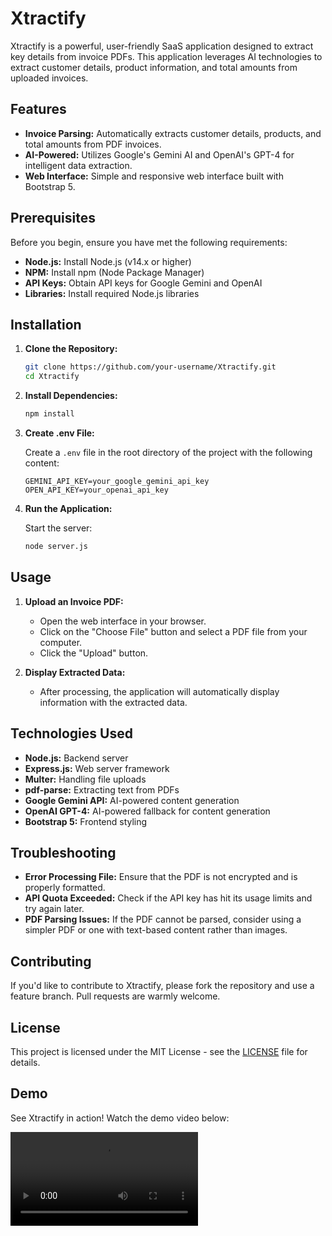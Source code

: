 # Xtractify

Xtractify is a powerful, user-friendly SaaS application designed to extract key details from invoice PDFs. This application leverages AI technologies to extract customer details, product information, and total amounts from uploaded invoices. 

## Features

- **Invoice Parsing:** Automatically extracts customer details, products, and total amounts from PDF invoices.
- **AI-Powered:** Utilizes Google's Gemini AI and OpenAI's GPT-4 for intelligent data extraction.
- **Web Interface:** Simple and responsive web interface built with Bootstrap 5.


## Prerequisites

Before you begin, ensure you have met the following requirements:

- **Node.js:** Install Node.js (v14.x or higher)
- **NPM:** Install npm (Node Package Manager)
- **API Keys:** Obtain API keys for Google Gemini and OpenAI
- **Libraries:** Install required Node.js libraries

## Installation

1. **Clone the Repository:**

    ```bash
    git clone https://github.com/your-username/Xtractify.git
    cd Xtractify
    ```

2. **Install Dependencies:**

    ```bash
    npm install
    ```

3. **Create .env File:**

    Create a `.env` file in the root directory of the project with the following content:

    ```env
    GEMINI_API_KEY=your_google_gemini_api_key
    OPEN_API_KEY=your_openai_api_key
    ```

4. **Run the Application:**

    Start the server:

    ```bash
    node server.js
    ```

  

## Usage

1. **Upload an Invoice PDF:**

    - Open the web interface in your browser.
    - Click on the "Choose File" button and select a PDF file from your computer.
    - Click the "Upload" button.

2. **Display Extracted Data:**

    - After processing, the application will automatically display information with the extracted data.

## Technologies Used

- **Node.js:** Backend server
- **Express.js:** Web server framework
- **Multer:** Handling file uploads
- **pdf-parse:** Extracting text from PDFs
- **Google Gemini API:** AI-powered content generation
- **OpenAI GPT-4:** AI-powered fallback for content generation
- **Bootstrap 5:** Frontend styling

## Troubleshooting

- **Error Processing File:** Ensure that the PDF is not encrypted and is properly formatted.
- **API Quota Exceeded:** Check if the API key has hit its usage limits and try again later.
- **PDF Parsing Issues:** If the PDF cannot be parsed, consider using a simpler PDF or one with text-based content rather than images.

## Contributing

If you'd like to contribute to Xtractify, please fork the repository and use a feature branch. Pull requests are warmly welcome.

## License

This project is licensed under the MIT License - see the [LICENSE](LICENSE) file for details.


## Demo

See Xtractify in action! Watch the demo video below:

![Demo Video](Xtractify.mp4)